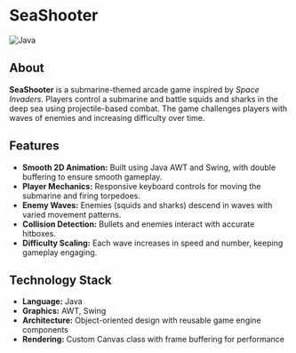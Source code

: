 # SeaShooter

![Java](https://img.shields.io/badge/Java-ED8B00?logo=java&logoColor=white&style=for-the-badge)

## About

**SeaShooter** is a submarine-themed arcade game inspired by *Space Invaders*. Players control a submarine and battle squids and sharks in the deep sea using projectile-based combat. The game challenges players with waves of enemies and increasing difficulty over time.

## Features

- **Smooth 2D Animation:** Built using Java AWT and Swing, with double buffering to ensure smooth gameplay.  
- **Player Mechanics:** Responsive keyboard controls for moving the submarine and firing torpedoes.  
- **Enemy Waves:** Enemies (squids and sharks) descend in waves with varied movement patterns.  
- **Collision Detection:** Bullets and enemies interact with accurate hitboxes.  
- **Difficulty Scaling:** Each wave increases in speed and number, keeping gameplay engaging.

## Technology Stack

- **Language:** Java  
- **Graphics:** AWT, Swing  
- **Architecture:** Object-oriented design with reusable game engine components  
- **Rendering:** Custom Canvas class with frame buffering for performance

